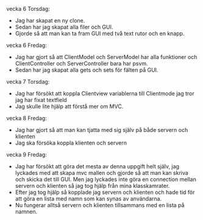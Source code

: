 vecka 6 Torsdag:
- Jag har skapat en ny clone.
- Sedan har jag skapat alla filer och GUI.
- Gjorde så att man kan ta fram GUI med två text rutor och en knapp.

vecka 6 Fredag:

- Jag har gjort så att ClientModel och ServerModel har alla funktioner och ClientController och ServerController bara har psvm.
- Sedan har jag skapat alla gets och sets för fälten på GUI.

vecka 7 Torsdag:

- Jag har försökt att koppla Clientview variablerna till Clientmode jag tror jag har fixat textfield
- Jag skulle lite hjälp att förstå mer om MVC.

vecka 8 Fredag:

- Jag har gjort så att man kan tjatta med sig själv på både servern och klienten
- Jag ska försöka koppla klienten och servern

vecka 9 Fredag:

- Jag har försökt att göra det mesta av denna uppgift helt själv, jag lyckades med att skapa mvc mallen och gjorde så att man kan skriva och skicka det till GUI. Men jag lyckades inte göra en connection mellan servern och klienten så jag tog hjälp från mina klasskamrater.
- Efter jag tog hjälp så kopplade jag servern och klienten och hade tid för att göra en lista med namn som kan synas av användarna.
- Nu fungerar alltså servern och klienten tillsammans med en lista på namnen.